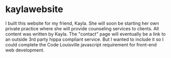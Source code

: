 # kaylawebsite

I built this website for my friend, Kayla. She will soon be starting her own private practice where she will provide counseling services to clients. All content was written by Kayla. The "contact" page will eventually be a link to an outside 3rd party hippa compliant service. But I wanted to include it so I could complete the Code Louisville javascript requirement for front-end web development.
